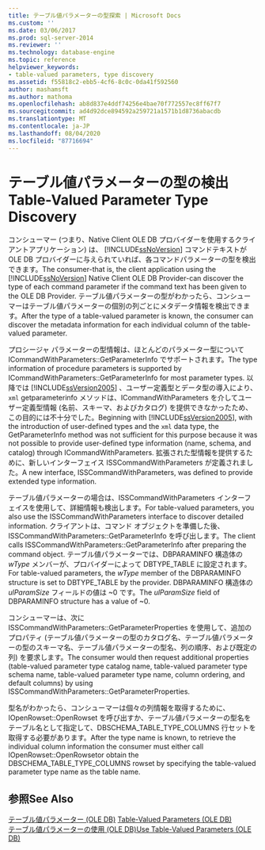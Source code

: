 ```yaml
---
title: テーブル値パラメーターの型探索 | Microsoft Docs
ms.custom: ''
ms.date: 03/06/2017
ms.prod: sql-server-2014
ms.reviewer: ''
ms.technology: database-engine
ms.topic: reference
helpviewer_keywords:
- table-valued parameters, type discovery
ms.assetid: f55818c2-ebb5-4cf6-8c0c-0da41f592560
author: mashamsft
ms.author: mathoma
ms.openlocfilehash: ab8d837e4ddf74256e4bae70f772557ec8ff67f7
ms.sourcegitcommit: ad4d92dce894592a259721a1571b1d8736abacdb
ms.translationtype: MT
ms.contentlocale: ja-JP
ms.lasthandoff: 08/04/2020
ms.locfileid: "87716694"
---
```

# <a name="table-valued-parameter-type-discovery"></a><span data-ttu-id="8863c-102">テーブル値パラメーターの型の検出</span><span class="sxs-lookup"><span data-stu-id="8863c-102">Table-Valued Parameter Type Discovery</span></span>
  <span data-ttu-id="8863c-103">コンシューマー (つまり、Native Client OLE DB プロバイダーを使用するクライアントアプリケーション) は、 [!INCLUDE[ssNoVersion](../../includes/ssnoversion-md.md)] コマンドテキストが OLE DB プロバイダーに与えられていれば、各コマンドパラメーターの型を検出できます。</span><span class="sxs-lookup"><span data-stu-id="8863c-103">The consumer-that is, the client application using the [!INCLUDE[ssNoVersion](../../includes/ssnoversion-md.md)] Native Client OLE DB Provider-can discover the type of each command parameter if the command text has been given to the OLE DB Provider.</span></span> <span data-ttu-id="8863c-104">テーブル値パラメーターの型がわかったら、コンシューマーはテーブル値パラメーターの個別の列ごとにメタデータ情報を検出できます。</span><span class="sxs-lookup"><span data-stu-id="8863c-104">After the type of a table-valued parameter is known, the consumer can discover the metadata information for each individual column of the table-valued parameter.</span></span>  
  
 <span data-ttu-id="8863c-105">プロシージャ パラメーターの型情報は、ほとんどのパラメーター型について ICommandWithParameters::GetParameterInfo でサポートされます。</span><span class="sxs-lookup"><span data-stu-id="8863c-105">The type information of procedure parameters is supported by ICommandWithParameters::GetParameterInfo for most parameter types.</span></span> <span data-ttu-id="8863c-106">以降では [!INCLUDE[ssVersion2005](../../includes/ssversion2005-md.md)] 、ユーザー定義型とデータ型の導入により、 `xml` getparameterinfo メソッドは、ICommandWithParameters を介してユーザー定義型情報 (名前、スキーマ、およびカタログ) を提供できなかったため、この目的には不十分でした。</span><span class="sxs-lookup"><span data-stu-id="8863c-106">Beginning with [!INCLUDE[ssVersion2005](../../includes/ssversion2005-md.md)], with the introduction of user-defined types and the `xml` data type, the GetParameterInfo method was not sufficient for this purpose because it was not possible to provide user-defined type information (name, schema, and catalog) through ICommandWithParameters.</span></span> <span data-ttu-id="8863c-107">拡張された型情報を提供するために、新しいインターフェイス ISSCommandWithParameters が定義されました。</span><span class="sxs-lookup"><span data-stu-id="8863c-107">A new interface, ISSCommandWithParameters, was defined to provide extended type information.</span></span>  
  
 <span data-ttu-id="8863c-108">テーブル値パラメーターの場合は、ISSCommandWithParameters インターフェイスを使用して、詳細情報も検出します。</span><span class="sxs-lookup"><span data-stu-id="8863c-108">For table-valued parameters, you also use the ISSCommandWithParameters interface to discover detailed information.</span></span> <span data-ttu-id="8863c-109">クライアントは、コマンド オブジェクトを準備した後、ISSCommandWithParameters::GetParameterInfo を呼び出します。</span><span class="sxs-lookup"><span data-stu-id="8863c-109">The client calls ISSCommandWithParameters::GetParameterInfo after preparing the command object.</span></span> <span data-ttu-id="8863c-110">テーブル値パラメーターでは、DBPARAMINFO 構造体の *wType* メンバーが、プロバイダーによって DBTYPE_TABLE に設定されます。</span><span class="sxs-lookup"><span data-stu-id="8863c-110">For table-valued parameters, the *wType* member of the DBPARAMINFO structure is set to DBTYPE_TABLE by the provider.</span></span> <span data-ttu-id="8863c-111">DBPARAMINFO 構造体の *ulParamSize* フィールドの値は ~0 です。</span><span class="sxs-lookup"><span data-stu-id="8863c-111">The *ulParamSize* field of DBPARAMINFO structure has a value of ~0.</span></span>  
  
 <span data-ttu-id="8863c-112">コンシューマーは、次に ISSCommandWithParameters::GetParameterProperties を使用して、追加のプロパティ (テーブル値パラメーターの型のカタログ名、テーブル値パラメーターの型のスキーマ名、テーブル値パラメーターの型名、列の順序、および既定の列) を要求します。</span><span class="sxs-lookup"><span data-stu-id="8863c-112">The consumer would then request additional properties (table-valued parameter type catalog name, table-valued parameter type schema name, table-valued parameter type name, column ordering, and default columns) by using ISSCommandWithParameters::GetParameterProperties.</span></span>  
  
 <span data-ttu-id="8863c-113">型名がわかったら、コンシューマーは個々の列情報を取得するために、IOpenRowset::OpenRowset を呼び出すか、テーブル値パラメーターの型名をテーブル名として指定して、DBSCHEMA_TABLE_TYPE_COLUMNS 行セットを取得する必要があります。</span><span class="sxs-lookup"><span data-stu-id="8863c-113">After the type name is known, to retrieve the individual column information the consumer must either call IOpenRowset::OpenRowsetor obtain the DBSCHEMA_TABLE_TYPE_COLUMNS rowset by specifying the table-valued parameter type name as the table name.</span></span>  
  
## <a name="see-also"></a><span data-ttu-id="8863c-114">参照</span><span class="sxs-lookup"><span data-stu-id="8863c-114">See Also</span></span>  
 <span data-ttu-id="8863c-115">[テーブル値パラメーター &#40;OLE DB&#41;](../../relational-databases/native-client-ole-db-table-valued-parameters/table-valued-parameters-ole-db.md) </span><span class="sxs-lookup"><span data-stu-id="8863c-115">[Table-Valued Parameters &#40;OLE DB&#41;](../../relational-databases/native-client-ole-db-table-valued-parameters/table-valued-parameters-ole-db.md) </span></span>  
 [<span data-ttu-id="8863c-116">テーブル値パラメーターの使用 &#40;OLE DB&#41;</span><span class="sxs-lookup"><span data-stu-id="8863c-116">Use Table-Valued Parameters &#40;OLE DB&#41;</span></span>](../../relational-databases/native-client-ole-db-how-to/use-table-valued-parameters-ole-db.md)  
  
  
